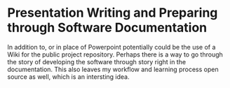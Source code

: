 # Presentation Writing and Preparing through Software Documentation

In addition to, or in place of Powerpoint potentially could be the use of a Wiki for the public project repository.
Perhaps there is a way to go through the story of developing the software through story right in the documentation.
This also leaves my workflow and learning process open source as well, which is an intersting idea.
